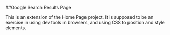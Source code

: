 ##Google Search Results Page

This is an extension of the Home Page project. It is supposed to be an exercise in using dev tools in browsers, and using CSS to position and style elements. 

